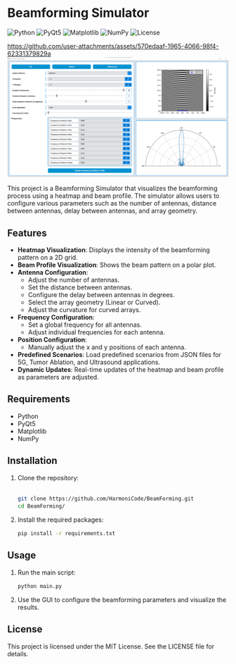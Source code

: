 # Beamforming Simulator

![Python](https://img.shields.io/badge/Python-3.x-blue.svg)
![PyQt5](https://img.shields.io/badge/PyQt5-5.15.4-green.svg)
![Matplotlib](https://img.shields.io/badge/Matplotlib-3.4.3-orange.svg)
![NumPy](https://img.shields.io/badge/NumPy-1.21.2-yellow.svg)
![License](https://img.shields.io/badge/License-MIT-blue.svg)



https://github.com/user-attachments/assets/570edaaf-1965-4066-98f4-62331379829a
![alt text](assets/image.png)

This project is a Beamforming Simulator that visualizes the beamforming process using a heatmap and beam profile. The simulator allows users to configure various parameters such as the number of antennas, distance between antennas, delay between antennas, and array geometry.

## Features

- **Heatmap Visualization**: Displays the intensity of the beamforming pattern on a 2D grid.
- **Beam Profile Visualization**: Shows the beam pattern on a polar plot.
- **Antenna Configuration**: 
  - Adjust the number of antennas.
  - Set the distance between antennas.
  - Configure the delay between antennas in degrees.
  - Select the array geometry (Linear or Curved).
  - Adjust the curvature for curved arrays.
- **Frequency Configuration**: 
  - Set a global frequency for all antennas.
  - Adjust individual frequencies for each antenna.
- **Position Configuration**: 
  - Manually adjust the x and y positions of each antenna.
- **Predefined Scenarios**: Load predefined scenarios from JSON files for 5G, Tumor Ablation, and Ultrasound applications.
- **Dynamic Updates**: Real-time updates of the heatmap and beam profile as parameters are adjusted.

## Requirements

- Python 
- PyQt5
- Matplotlib
- NumPy

## Installation

1. Clone the repository:
    ```sh

    git clone https://github.com/HarmoniCode/BeamForming.git
    cd BeamForming/


2. Install the required packages:
    ```sh
    pip install -r requirements.txt
    ```

## Usage

1. Run the main script:
    ```sh
    python main.py
    ```

2. Use the GUI to configure the beamforming parameters and visualize the results.

## License


This project is licensed under the MIT License. See the LICENSE file for details.

